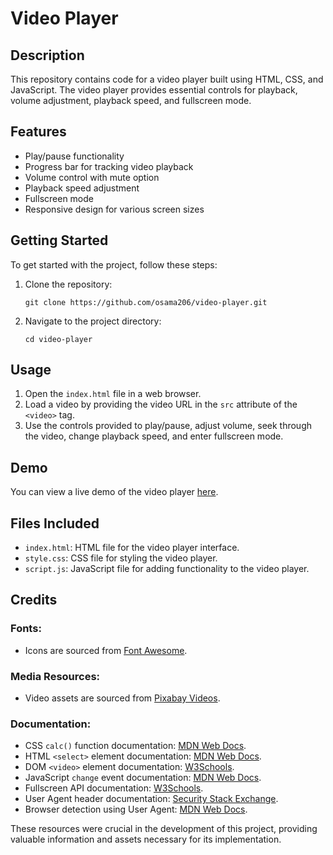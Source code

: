 # Video Player

## Description
This repository contains code for a video player built using HTML, CSS, and JavaScript. The video player provides essential controls for playback, volume adjustment, playback speed, and fullscreen mode.

## Features
- Play/pause functionality
- Progress bar for tracking video playback
- Volume control with mute option
- Playback speed adjustment
- Fullscreen mode
- Responsive design for various screen sizes

## Getting Started
To get started with the project, follow these steps:
1. Clone the repository:
   ```
   git clone https://github.com/osama206/video-player.git
   ```
2. Navigate to the project directory:
   ```
   cd video-player
   ```

## Usage
1. Open the `index.html` file in a web browser.
2. Load a video by providing the video URL in the `src` attribute of the `<video>` tag.
3. Use the controls provided to play/pause, adjust volume, seek through the video, change playback speed, and enter fullscreen mode.

## Demo
You can view a live demo of the video player [here](https://osama206.github.io/video-player).

## Files Included
- `index.html`: HTML file for the video player interface.
- `style.css`: CSS file for styling the video player.
- `script.js`: JavaScript file for adding functionality to the video player.

## Credits

### Fonts:
- Icons are sourced from [Font Awesome](https://fontawesome.com/icons?d=gallery&q=close&m=free).

### Media Resources:
- Video assets are sourced from [Pixabay Videos](https://pixabay.com/videos/).

### Documentation:
- CSS `calc()` function documentation: [MDN Web Docs](https://developer.mozilla.org/en-US/docs/Web/CSS/calc).
- HTML `<select>` element documentation: [MDN Web Docs](https://developer.mozilla.org/en-US/docs/Web/HTML/Element/select).
- DOM `<video>` element documentation: [W3Schools](https://www.w3schools.com/tags/ref_av_dom.asp).
- JavaScript `change` event documentation: [MDN Web Docs](https://developer.mozilla.org/en-US/docs/Web/API/HTMLElement/change_event).
- Fullscreen API documentation: [W3Schools](https://www.w3schools.com/howto/howto_js_fullscreen.asp).
- User Agent header documentation: [Security Stack Exchange](https://security.stackexchange.com/questions/126407/why-does-chrome-send-four-browsers-in-the-user-agent-header).
- Browser detection using User Agent: [MDN Web Docs](https://developer.mozilla.org/en-US/docs/Web/HTTP/Browser_detection_using_the_user_agent).

These resources were crucial in the development of this project, providing valuable information and assets necessary for its implementation.
